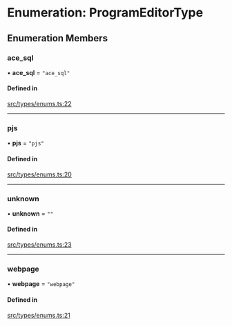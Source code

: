 # Enumeration: ProgramEditorType

## Enumeration Members

### ace\_sql

• **ace\_sql** = ``"ace_sql"``

#### Defined in

[src/types/enums.ts:22](https://github.com/bhavjitChauhan/khan-api/blob/9bcea3fc/src/types/enums.ts#L22)

___

### pjs

• **pjs** = ``"pjs"``

#### Defined in

[src/types/enums.ts:20](https://github.com/bhavjitChauhan/khan-api/blob/9bcea3fc/src/types/enums.ts#L20)

___

### unknown

• **unknown** = ``""``

#### Defined in

[src/types/enums.ts:23](https://github.com/bhavjitChauhan/khan-api/blob/9bcea3fc/src/types/enums.ts#L23)

___

### webpage

• **webpage** = ``"webpage"``

#### Defined in

[src/types/enums.ts:21](https://github.com/bhavjitChauhan/khan-api/blob/9bcea3fc/src/types/enums.ts#L21)
